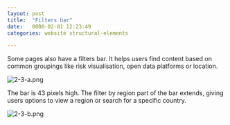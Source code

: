 ```yaml
---
layout: post
title:  "Filters bar"
date:   0008-02-01 12:23:49
categories: website structural-elements

---
```


Some pages also have a filters bar. It helps users find content based on common groupings like risk visualisation, open data platforms or location.

<div class="c-image">
  <img src="/innovation-lab-brand-guidelines/images/02-website/02-01-structural-elements/02-01-02-filters-bar/2-3-a.png" alt="2-3-a.png">
</div>

The bar is 43 pixels high. The filter by region part of the bar extends, giving users options to view a region or search for a specific country.

<div class="c-image">
  <img src="/innovation-lab-brand-guidelines/images/02-website/02-01-structural-elements/02-01-02-filters-bar/2-3-b.png" alt="2-3-b.png">
</div>
